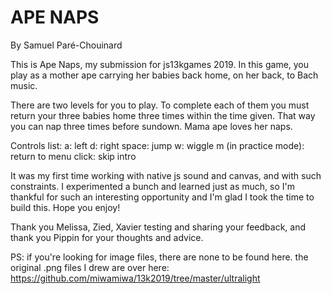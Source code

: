 ﻿# APE NAPS
By Samuel Paré-Chouinard

This is Ape Naps, my submission for js13kgames 2019. In this game, you play
as a mother ape carrying her babies back home, on her back, to Bach music.

There are two levels for you to play. To complete each of them you must return
your three babies home three times within the time given. That way you can nap
three times before sundown. Mama ape loves her naps.

Controls list:
a: left
d: right
space: jump
w: wiggle
m (in practice mode): return to menu
click: skip intro

It was my first time working with native js sound and canvas, and with such
constraints. I experimented a bunch and learned just as much, so I'm thankful
for such an interesting opportunity and I'm glad I took the time to build this.
Hope you enjoy!

Thank you Melissa, Zied, Xavier testing and sharing your feedback, and thank you Pippin for your thoughts and advice. 

PS: if you're looking for image files, there are none to be found here. 
the original .png files I drew are over here:
https://github.com/miwamiwa/13k2019/tree/master/ultralight
